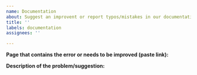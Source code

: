 ```yaml
---
name: Documentation
about: Suggest an improvent or report typos/mistakes in our documentation
title: ''
labels: documentation
assignees: ''

---
```


**Page that contains the error or needs to be improved (paste link):** 

**Description of the problem/suggestion:**
<!-- Please try to be as specific as possible to help us understand the issue/proposal -->
